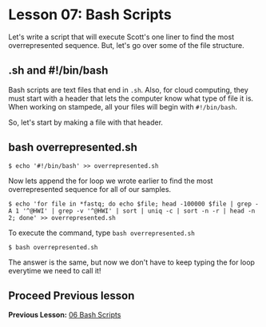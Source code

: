 # Lesson 07: Bash Scripts

Let's write a script that will execute Scott's one liner to find the most overrepresented sequence. But, let's go over some of the file structure.

## .sh and #!/bin/bash

Bash scripts are text files that end in `.sh`. Also, for cloud computing, they must start with a header that lets the computer know what type of file it is. When working on stampede, all your files will begin with `#!/bin/bash`.

So, let's start by making a file with that header.

## bash overrepresented.sh

~~~ {.bash}
$ echo '#!/bin/bash' >> overrepresented.sh
~~~

Now lets append the for loop we wrote earlier to find the most overrepresented sequence for all of our samples.

~~~ {.bash}
$ echo 'for file in *fastq; do echo $file; head -100000 $file | grep -A 1 '^@HWI' | grep -v '^@HWI' | sort | uniq -c | sort -n -r | head -n 2; done' >> overrepresented.sh 
~~~

To execute the command, type `bash overrepresented.sh`

~~~ {.bash}
$ bash overrepresented.sh 
~~~

The answer is the same, but now we don't have to keep typing the for loop everytime we need to call it!  

## Proceed Previous lesson
**Previous Lesson:** [06 Bash Scripts](https://github.com/raynamharris/Shell_Intro_for_Transcriptomics/blob/master/06_ForLoops.md) 


